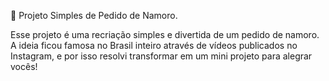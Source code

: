 💖 Projeto Simples de Pedido de Namoro.

Esse projeto é uma recriação simples e divertida de um pedido de namoro.
A ideia ficou famosa no Brasil inteiro através de vídeos publicados no Instagram,
e por isso resolvi transformar em um mini projeto para alegrar vocês!
